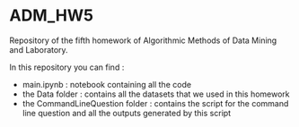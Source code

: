 # ADM_HW5
Repository of the fifth homework of Algorithmic Methods of Data Mining and Laboratory. 

In this repository you can find :
- main.ipynb : notebook containing all the code
- the Data folder : contains all the datasets that we used in this homework
- the CommandLineQuestion folder : contains the script for the command line question and all the outputs generated by this script
